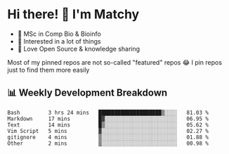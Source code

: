 # Hi there! 👋 I'm Matchy

- 🧬 MSc in Comp Bio & Bioinfo
- 🎈 Interested in a lot of things
- 💜 Love Open Source & knowledge sharing

Most of my pinned repos are not so-called "featured" repos 😂 I pin repos just to find them more easily

## 📊 Weekly Development Breakdown

<!--START_SECTION:waka-->

```text
Bash         3 hrs 24 mins   ████████████████████▒░░░░   81.03 %
Markdown     17 mins         █▓░░░░░░░░░░░░░░░░░░░░░░░   06.95 %
Text         14 mins         █▒░░░░░░░░░░░░░░░░░░░░░░░   05.62 %
Vim Script   5 mins          ▓░░░░░░░░░░░░░░░░░░░░░░░░   02.27 %
gitignore    4 mins          ▒░░░░░░░░░░░░░░░░░░░░░░░░   01.88 %
Other        2 mins          ▒░░░░░░░░░░░░░░░░░░░░░░░░   00.98 %
```

<!--END_SECTION:waka-->
